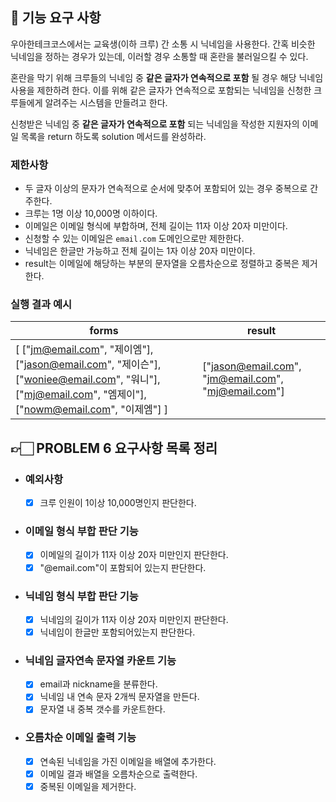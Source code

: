 ## 🚀 기능 요구 사항

우아한테크코스에서는 교육생(이하 크루) 간 소통 시 닉네임을 사용한다. 간혹 비슷한 닉네임을 정하는 경우가 있는데, 이러할 경우 소통할 때 혼란을 불러일으킬 수 있다.

혼란을 막기 위해 크루들의 닉네임 중 **같은 글자가 연속적으로 포함** 될 경우 해당 닉네임 사용을 제한하려 한다. 이를 위해 같은 글자가 연속적으로 포함되는 닉네임을 신청한 크루들에게 알려주는 시스템을 만들려고 한다.


신청받은 닉네임 중 **같은 글자가 연속적으로 포함** 되는 닉네임을 작성한 지원자의 이메일 목록을 return 하도록 solution 메서드를 완성하라.

### 제한사항

- 두 글자 이상의 문자가 연속적으로 순서에 맞추어 포함되어 있는 경우 중복으로 간주한다.
- 크루는 1명 이상 10,000명 이하이다.
- 이메일은 이메일 형식에 부합하며, 전체 길이는 11자 이상 20자 미만이다.
- 신청할 수 있는 이메일은 `email.com` 도메인으로만 제한한다.
- 닉네임은 한글만 가능하고 전체 길이는 1자 이상 20자 미만이다.
- result는 이메일에 해당하는 부분의 문자열을 오름차순으로 정렬하고 중복은 제거한다.

### 실행 결과 예시

| forms | result |
| --- | --- |
| [ ["jm@email.com", "제이엠"], ["jason@email.com", "제이슨"], ["woniee@email.com", "워니"], ["mj@email.com", "엠제이"], ["nowm@email.com", "이제엠"] ] | ["jason@email.com", "jm@email.com", "mj@email.com"] |


## 👉🏻 PROBLEM 6 요구사항 목록 정리

- ### 예외사항
  - [x] 크루 인원이 1이상 10,000명인지 판단한다.

- ### 이메일 형식 부합 판단 기능
  - [x] 이메일의 길이가 11자 이상 20자 미만인지 판단한다.
  - [x] "@email.com"이 포함되어 있는지 판단한다.

- ### 닉네임 형식 부합 판단 기능
  - [x] 닉네임의 길이가 11자 이상 20자 미만인지 판단한다.
  - [x] 닉네임이 한글만 포함되어있는지 판단한다.

- ### 닉네임 글자연속 문자열 카운트 기능
  - [x] email과 nickname을 분류한다.
  - [x] 닉네임 내 연속 문자 2개씩 문자열을 만든다.
  - [x] 문자열 내 중복 갯수를 카운트한다.

- ### 오름차순 이메일 출력 기능
  - [x] 연속된 닉네임을 가진 이메일을 배열에 추가한다.
  - [x] 이메일 결과 배열을 오름차순으로 출력한다.
  - [x] 중복된 이메일을 제거한다.
